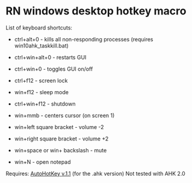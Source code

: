 # RN windows desktop hotkey macro

List of keyboard shortcuts:
- ctrl+alt+0 - kills all non-responding processes (requires win10ahk_taskkill.bat)
- ctrl+win+alt+0 - restarts GUI
- ctrl+win+0 - toggles GUI on/off
- ctrl+f12 - screen lock
- win+f12 - sleep mode
- ctrl+win+f12 - shutdown


- win+mmb - centers cursor (on screen 1)
- win+left square bracket - volume -2
- win+right square bracket - volume +2
- win+space or win+ backslash - mute


- win+N - open notepad


Requires: [AutoHotKey v.1.1](https://www.autohotkey.com/) (for the .ahk version)
Not tested with AHK 2.0

